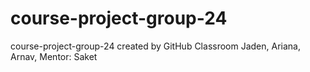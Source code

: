 # course-project-group-24
course-project-group-24 created by GitHub Classroom
Jaden, Ariana, Arnav, Mentor: Saket
